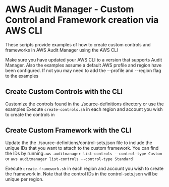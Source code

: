 # AWS Audit Manager - Custom Control and Framework creation via AWS CLI
These scripts provide examples of how to create custom controls and frameworks in AWS Audit Manager using the AWS CLI

Make sure you have updated your AWS CLI to a version that supports Audit Manager. Also the examples assume a default AWS profile and region have been configured. If not you may need to add the --profile and --region flag to the examples

## Create Custom Controls with the CLI
Customize the controls found in the ./source-definitions directory or use the examples
Execute `create-controls.sh` in each region and account you wish to create the controls in

## Create Custom Framework with the CLI
Update the the ./source-definitions/control-sets.json file to include the unique IDs that you want to attach to the custom framework. You can find the IDs by running `aws auditmanager list-controls --control-type Custom` or `aws auditmanager list-controls --control-type Standard`

Execute `create-framework.sh` in each region and account you wish to create the framework in. Note that the control IDs in the control-sets.json will be unique per region.

